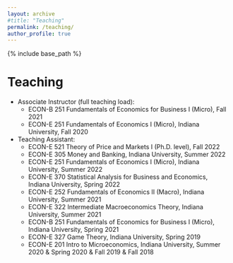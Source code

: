 ```yaml
---
layout: archive
#title: "Teaching"
permalink: /teaching/
author_profile: true
---
```


{% include base_path %}



Teaching
======
* Associate Instructor (full teaching load):
  * ECON-B 251 Fundamentals of Economics for Business I (Micro), Fall 2021
  * ECON-E 251 Fundamentals of Economics I (Micro), Indiana University, Fall 2020 
* Teaching Assistant:
  * ECON-E 521 Theory of Price and Markets I (Ph.D. level), Fall 2022
  * ECON-E 305 Money and Banking, Indiana University, Summer 2022
  * ECON-E 251 Fundamentals of Economics I (Micro), Indiana University, Summer 2022
  * ECON-E 370 Statistical Analysis for Business and Economics, Indiana University, Spring 2022
  * ECON-E 252 Fundamentals of Economics II (Macro), Indiana University, Summer 2021
  * ECON-E 322 Intermediate Macroeconomics Theory, Indiana University, Summer 2021
  * ECON-B 251 Fundamentals of Economics for Business I (Micro), Indiana University, Spring 2021
  * ECON-E 327 Game Theory, Indiana University, Spring 2019
  * ECON-E 201 Intro to Microeconomics, Indiana University,  Summer 2020 & Spring 2020 & Fall 2019 & Fall 2018

<!-- Teaching (Please notice indentation before each row)
======
* Associate Instructor (full teaching load):
  * Econ-B 251 Fundamentals of Economics for Business I (Micro), Fall 2021
  * Econ-E 251 Fundamentals of Economics I (Micro), Indiana University, Fall 2020 
* Teaching Assistant:
  * Theory of Price and Markets I (PhD level), Indiana University, Fall 2022
  * Money and Banking, Indiana University, Summer 2022
  * Statistical Analysis for Business and Economics, Indiana University, Spring 2022
  * Intro to Microeconomics, Indiana University, Summer 2022 & Summer 2020 & Spring 2020 & Fall 2019 & Fall 2018
  *	Intro to Macroeconomics, Indiana University, Summer 2021
  * Intermediate Macroeconomics Theory, Indiana University, Summer 2021
  * Game Theory (Undergraduate level), Indiana University, Spring 2019 -->